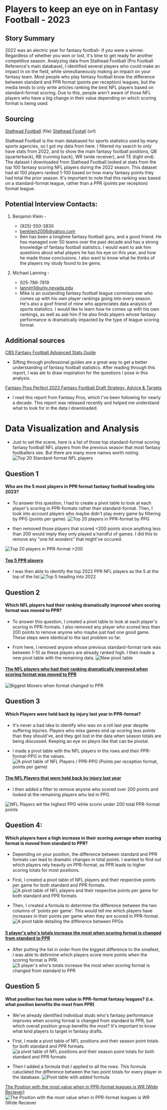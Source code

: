 
# Players to keep an eye on in Fantasy Football - 2023
## Story Summary
2022 was an alectric year for fantasy football- if you were a winner. Regardless of whether you won or lost, it's time to get ready for another competitive season. Analyzing data from Stathead Football (Pro Football Reference's main database), I identified several players who could make an impact in on the field, while simeultaneously making an impact on your fantasy team. Most people who play fantasy football know the difference between standard and PPR format (points per reception) leagues, but the media tends to only write articles ranking the best NFL players based on standard-format scoring. Due to this, people aren't aware of those NFL players who have a big change in their value depending on which scoring format is being used.

## Sourcing
[Stathead Football](/sportsref_download.xls) (file)
[Stathead Footall](https://stathead.com/tiny/RwGZZ) (url)

Stathead Football is the main databased for sports statistics used by many sports agencies, so I got my data from here. I filtered my search to only have stats from 2022, and to show the main fantasy football positions, QB (quarterback), RB (running back), WR (wide receiver), and TE (tight end). The dataset I downloaded from Stathead Football looked at stats from the top 100 fantasy scoring NFL players during the 2022 season. This dataset had all 100 players ranked 1-100 based on how many fantasy points they had total the prior season. It's important to note that this ranking was based on a standard-format league, rather than a PPR (points per reception) format league. 

## Potential Interview Contacts:

1. Benjamin Klein -
   * (925)-550-3830
   * benklein2006@yahoo.com
   * Ben has been a longtime fantasy football guru, and a good friend. He has managed over 50 teams over the past decade and has a strong knowledge of fantasy football statistics. I would want to ask him questions about what players he has his eye on this year, and how he made those conclusions. I also want to know what he thinks of the players my study found to be gems.

2. Michael Lanning -
   * 925-786-7819
   * lannim1@unlv.nevada.edu
   * Mike is an oustanding fantasy football league commissioner who comes up with his own player rankings going into every season. He's also a goof friend of mine who appreciates data analysis of sports statistics. I would like to learn how he comes up with his own rankings, as well as ask him if he also finds players whose fantasy performance is dramatically impacted by the type of league scoring format.

## Additional sources
[CBS Fantasy Football Advanced Stats Guide](/CBS_Fantasy1)
* Sifting through professional guides are a great way to get a better understanding of fantasy football statistics. After reading through this report, I was ale to draw inspiration for the questions I pose in this analysis.
  
[Fantasy Pros Perfect 2023 Fantasy Football Draft Strategy, Advice & Targets](/Fantasy_Pros.1)
* I read this report from Fantasy Pros, which I've been following for nearly a decade. This report was released recently and helped me understand what to look for in the data I downloaded.

# Data Visualization and Analysis

* Just to set the scene, here is a list of those top standard-format scoring fantasy football NFL players from the previous season that most fantasy footballers see. But there are many more names worth noting.
![Top 20 Standard-format NFL players](/Top20StandardGraph.png)

## Question 1
#### Who are the 5 most players in PPR format fantasy football heading into 2023?
* To answer this question, I had to create a pivot table to look at each player's scoring in PPR-formats rather than standard-format. Then, I took into account players who maybe didn't play every game by filtering by PPG (points per game).
![Top 20 players in PPR-format by PPG](/Top20PPRPPG.png)

*  then removed those players that scored <200 points since anything less than 200 would imply they only played a handful of games. I did this to remove any "one hit wonders" that might've occured.

![Top 20 players in PPR-format >200](/Top20PPGFiltered.png)

#### [Top 5 PPR players](https://datawrapper.dwcdn.net/HqpUY/1/)
* I was then able to identify the top 2022 PPR NFL players as the 5 at the top of the list
![Top 5 heading into 2022](/Top5.nice.png)

## Question 2

#### Which NFL players had their ranking dramatically improved when scoring format was moved to PPR?
* To answer this question, I created a pivot table to look at each player's scoring in PPR-formats. I also removed any player who scored less than 200 points to remove anyone who maybe just had one good game. These steps were identical to the last problem so far.

* From here, I removed anyone whose previous standard-format rank was between 1-10 as these players are already ranked high. I then made a new pivot table with the remaining data.
![New pivot table](/Question2.png)

#### [The NFL players who had their ranking dramatically improved when scoring format was moved to PPR](https://datawrapper.dwcdn.net/0aJiY/1/)
![Biggest Movers when format changed to PPR](/BiggestMovers.png) 

## Question 3
#### Which Players were held back by injury last year in PPR-format?
* It's never a bad idea to identify who was on a roll last year despite suffering injuries. Players who miss games end up scoring less points than they should've, and they got lost in the data when season totals are being discussed. Keeping an eye on pleyrs like that can be pivotal.

* I made a pivot table with the NFL players in the rows and their PPR-format-PPG in the values. 
![A pivot table of NFL Players / PPR-PPG (Points per reception format, points per game)](/Question3.png)

#### [The NFL Players that were held back by injury last year](https://datawrapper.dwcdn.net/0BZdu/1/)
* I then added a filter to remove anyone who scored over 200 points and looked at the remaining players who led in PPG.

![NFL Players wit the highest PPG while scorin under 200 total PPR-format points](/InjuryNFL.png)

## Question 4:
#### Which players have a high increase in their scoring average when scoring format is moved from standard to PPR?
* Depending on your position, the difference between standard and PPR formats can lead to dramatic changes in total points. I wanted to find out which players rely heavily on PPR-format, as PPR leads to higher scoring totals for most positions.
* First, I created a pivot table of NFL players and their respective points per game for both standard and PPR formats.
![A pivot table of NFL players and their respective points per game for both standard and PPR formats](/Question***2.png)

* Then, I created a formula to determine the difference between the two columns of 'points per game'. This would tell me which players have increases in their points per game when they are scored in PPR-format.
![A pivot table detailing the difference between PPGs](/Question***.png)

#### [5 player's who's totals increase the most when scoring format is changed from standard to PPR](https://datawrapper.dwcdn.net/Qaz56/1/)
* After putting the list in order from the biggest difference to the smallest, I was able to detirmine which players score more points when the scoring format is PPR.
![5 player's who's totals increase the most when scoring format is changed from standard to PPR](Question***3.png)

## Question 5
#### What position has has more value in PPR-format fantasy leagues? (i.e. what position benefits the most from PPR)
* We've already identified individual studs who's fantasy performance improves when scoring format is changed from standard to PPR, but which overall position group benefits the most? It's important to know what kind players to target in fantasy drafts.
* First, I made a pivot table of NFL positions and their season point totals for both standard and PPR formats.
![a pivot table of NFL positions and their season point totals for both standard and PPR formats](/Question51.png)

* Then I added a formula that I applied to all the rows. This formula caluclated the difference between the two point totals for every player in the database.
![Pivot table with added formula](/Question52.png)

[The Position with the most value when in PPR-format leagues is WR (Wide Reciever)]()
![The Position with the most value when in PPR-format leagues is WR (Wide Reciever](/Question53.png)


